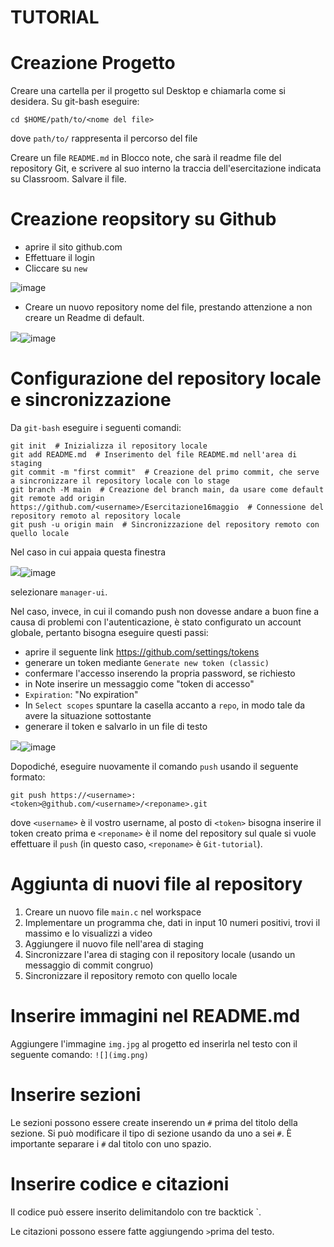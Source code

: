 # TUTORIAL

# Creazione Progetto
Creare una cartella per il progetto sul Desktop e chiamarla come si desidera. Su git-bash eseguire:
```
cd $HOME/path/to/<nome del file>
```
dove ``` path/to/ ``` rappresenta il percorso del file

Creare un file ``` README.md ``` in Blocco note, che sarà il readme file del repository Git, e scrivere al suo interno la traccia dell'esercitazione indicata su Classroom. Salvare il file.

# Creazione reopsitory su Github
* aprire il sito github.com
* Effettuare il login
* Cliccare su ``` new ```

![image](https://github.com/Bussinell/esercitazione16maggio/assets/131137596/28e505da-9adc-47a1-9a0e-a9212c9d3dc1)
* Creare un nuovo repository nome del file, prestando attenzione a non creare un Readme di default.

![](createNewRepository.png)![image](https://github.com/Bussinell/esercitazione16maggio/assets/131137596/64702f6b-275a-45a2-a3d5-65bfedf9ffeb)
# Configurazione del repository locale e sincronizzazione
Da ``` git-bash ``` eseguire i seguenti comandi:
```
git init  # Inizializza il repository locale
git add README.md  # Inserimento del file README.md nell'area di staging
git commit -m "first commit"  # Creazione del primo commit, che serve a sincronizzare il repository locale con lo stage
git branch -M main  # Creazione del branch main, da usare come default
git remote add origin https://github.com/<username>/Esercitazione16maggio  # Connessione del repository remoto al repository locale
git push -u origin main  # Sincronizzazione del repository remoto con quello locale
```
Nel caso in cui appaia questa finestra

![](manager.png)![image](https://github.com/Bussinell/esercitazione16maggio/assets/131137596/6cc2ad3d-9501-4d33-ab09-2aa183b7fcaf)

selezionare ``` manager-ui ```.

Nel caso, invece, in cui il comando push non dovesse andare a buon fine a causa di problemi con l'autenticazione, è stato configurato un account globale, pertanto bisogna eseguire questi passi:

* aprire il seguente link https://github.com/settings/tokens
* generare un token mediante ``` Generate new token (classic) ```
* confermare l'accesso inserendo la propria password, se richiesto
* in Note inserire un messaggio come "token di accesso"
* ``` Expiration ```: "No expiration"
* In ``` Select scopes ``` spuntare la casella accanto a ``` repo ```, in modo tale da avere la situazione sottostante
* generare il token e salvarlo in un file di testo

![](token.png)![image](https://github.com/Bussinell/esercitazione16maggio/assets/131137596/5eee2666-4c26-432a-83e0-03fbb11b4a10)

Dopodiché, eseguire nuovamente il comando ``` push ``` usando il seguente formato:
```
git push https://<username>:<token>@github.com/<username>/<reponame>.git
```

dove ``` <username> ``` è il vostro username, al posto di ``` <token> ``` bisogna inserire il token creato prima e ``` <reponame> ``` è il nome del repository sul quale si vuole effettuare il ``` push ``` (in questo caso, ``` <reponame> ``` è ``` Git-tutorial ```).

# Aggiunta di nuovi file al repository
1. Creare un nuovo file ``` main.c ``` nel workspace
2. Implementare un programma che, dati in input 10 numeri positivi, trovi il massimo e lo visualizzi a video
3. Aggiungere il nuovo file nell'area di staging
4. Sincronizzare l'area di staging con il repository locale (usando un messaggio di commit congruo)
5. Sincronizzare il repository remoto con quello locale
# Inserire immagini nel README.md
Aggiungere l'immagine ``` img.jpg ``` al progetto ed inserirla nel testo con il seguente comando: ``` ![](img.png) ```
# Inserire sezioni
Le sezioni possono essere create inserendo un ``` # ``` prima del titolo della sezione. Si può modificare il tipo di sezione usando da uno a sei ``` # ```. È importante separare i ``` # ``` dal titolo con uno spazio.
# Inserire codice e citazioni
Il codice può essere inserito delimitandolo con tre backtick `.

Le citazioni possono essere fatte aggiungendo ``` > ```prima del testo.
